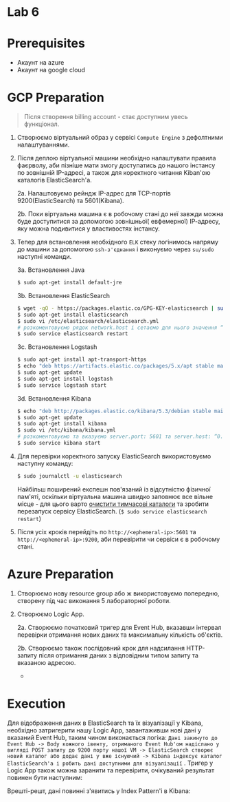 # Lab 6
# Prerequisites

- Акаунт на azure
- Акаунт на google cloud

# GCP Preparation

> Після створення billing account - стає доступним увесь функціонал.

1. Створюємо віртуальний образ у сервісі `Compute Engine` з дефолтними налаштуваннями.
2. Після деплою віртуальної машини необхідно налаштувати правила фаєрволу, аби пізніше мати змогу доступатись до нашого
   інстансу по зовнішній IP-адресі, а також для коректного читання Kiban'ою каталогів ElasticSearch'а.
   
   2a. Налаштовуємо рейндж IP-адрес для TCP-портів 9200(ElasticSearch) та 5601(Kibana).
   

   2b. Поки віртуальна машина є в робочому стані до неї завжди можна буде доступитися за допомогою зовнішньої(
   евфемерної) ІР-адресу, яку можна подивитися у властивостях інстансу.
   

3. Тепер для встановлення необхідного `ELK` стеку логінимось напряму до машини за допомогою `ssh-з'єднання` і виконуємо
   через `su/sudo` наступні команди.
   
   3a. Встановлення Java

     ```sh
     $ sudo apt-get install default-jre
     ```
   
   3b. Встановлення ElasticSearch
     ```sh
     $ wget -qO - https://packages.elastic.co/GPG-KEY-elasticsearch | sudo apt-key add -
     $ sudo apt-get install elasticsearch
     $ sudo vi /etc/elasticsearch/elasticsearch.yml 
     # розкоментовуємо рядок network.host і сетаємо для нього значення “0.0.0.0” 
     $ sudo service elasticsearch restart
     ```
   
   3c. Встановлення Logstash
     ```sh
     $ sudo apt-get install apt-transport-https
     $ echo "deb https://artifacts.elastic.co/packages/5.x/apt stable main" | sudo tee -a /etc/apt/sources.list.d/elastic-5.x.list
     $ sudo apt-get update
     $ sudo apt-get install logstash
     $ sudo service logstash start
     ```
   
   3d. Встановлення Kibana
     ```sh
     $ echo "deb http://packages.elastic.co/kibana/5.3/debian stable main" | sudo tee -a /etc/apt/sources.list.d/kibana-5.3.x.list
     $ sudo apt-get update
     $ sudo apt-get install kibana
     $ sudo vi /etc/kibana/kibana.yml
     # розкоментовуємо та вказуємо server.port: 5601 та server.host: “0.0.0.0”
     $ sudo service kibana start
     ```

4. Для перевірки коректного запуску ElasticSearch використовуємо наступну команду:
     ```sh
     $ sudo journalctl -u elasticsearch
     ```

   Найбільш поширений експешн пов'язаний із відсутністю фізичної пам'яті, оскільки віртуальна машина швидко заповнює все
   вільне місце - для цього
   варто [очистити тимчасові каталоги](https://www.omgubuntu.co.uk/2016/08/5-ways-free-up-space-on-ubuntu) та зробити
   перезапуск сервісу ElasticSearch. (`$ sudo service elasticsearch restart`)

5. Після усіх кроків перейдіть по `http://<ephemeral-ip>:5601` та `http://<ephemeral-ip>:9200`, аби перевірити чи
   сервіси є в робочому стані.
  
   
   
   

# Azure Preparation

1. Створюємо нову resource group або ж використовуємо попередню, створену під час виконання 5 лабораторної роботи.
2. Створюємо Logic App.
   
   2a. Створюємо початковий тригер для Event Hub, вказавши інтервал перевірки отримання нових даних та максимальну
   кількість об'єктів.

   

   2b. Створюємо також послідовний крок для надсилання HTTP-запиту після отримання даних з відповідним типом запиту та
   вказаною адресою.

   +

# Execution

Для відображення даних в ElasticSearch та їх візуалізації у Kibana, необхідно затригерити нашу Logic App, завантаживши
нові дані у вказаний Event Hub, таким чином виконається логіка:
`Дані закинуто до Event Hub -> Body кожного івенту, отриманого Event Hub'ом надіслано у вигляді POST запиту до 9200 порту нашої VM -> ElasticSearch створює новий каталог або додає дані у вже існуючий -> Kibana індексує каталог ElasticSearch'a і робить дані доступними для візуалізації`
. Тригер у Logic App також можна заранити та перевірити, очікуваний результат повинен бути наступним:


Врешті-решт, дані повинні з'явитись у Index Pattern'і в Kibana:
